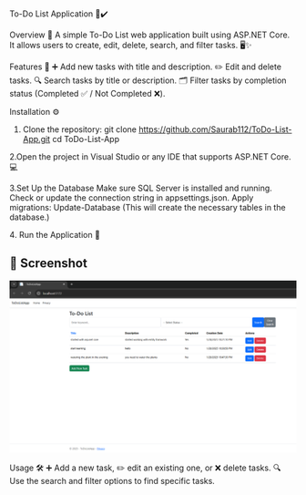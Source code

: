 To-Do List Application 📝✔️

Overview 🌟
A simple To-Do List web application built using ASP.NET Core. It allows users to create, edit, delete, search, and filter tasks. 🖥️✨

Features 🎯
➕ Add new tasks with title and description.
✏️ Edit and delete tasks.
🔍 Search tasks by title or description.
🗂️ Filter tasks by completion status (Completed ✅ / Not Completed ❌).


Installation ⚙️
1. Clone the repository:
git clone https://github.com/Saurab112/ToDo-List-App.git
cd ToDo-List-App

2.Open the project in Visual Studio or any IDE that supports ASP.NET Core. 💻

3.Set Up the Database
Make sure SQL Server is installed and running.
Check or update the connection string in appsettings.json.
Apply migrations:
Update-Database
(This will create the necessary tables in the database.)

4️. Run the Application 🚀

## 📸 Screenshot

![To-Do List App](https://github.com/Saurab112/ToDo-List-App/blob/master/Screenshot%202025-01-30%20221809.png?raw=true)

Usage 🛠️
➕ Add a new task, ✏️ edit an existing one, or ❌ delete tasks.
🔍 Use the search and filter options to find specific tasks.
